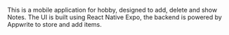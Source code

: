 This is a mobile application for hobby, designed to add, delete and show Notes. The UI is built using React Native Expo, the backend is powered by Appwrite to store and add items.